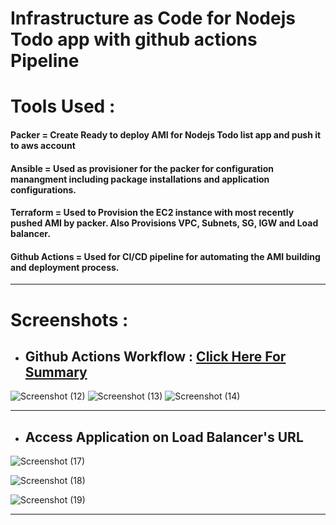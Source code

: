 # Infrastructure as Code for Nodejs Todo app with github actions Pipeline

# Tools Used :

#### **Packer**    = Create Ready to deploy AMI for Nodejs Todo list app and push it to aws account
#### **Ansible**   = Used as provisioner for the packer for configuration manangment including package installations and application configurations.
#### **Terraform** = Used to Provision the EC2 instance with most recently pushed AMI by packer. Also Provisions VPC, Subnets, SG, IGW and Load balancer.
#### **Github Actions** = Used for CI/CD pipeline for automating the AMI building and deployment process.
----------

# Screenshots :

- ## Github Actions Workflow : [Click Here For Summary](https://github.com/Tarique-B/IaC-with-Packer-Terra-Ansible-GithubActions/actions/runs/3831941576)


![Screenshot (12)](https://user-images.githubusercontent.com/86839948/210515614-66b52a09-7269-4df5-b814-902cd6b7a4ea.jpg)
![Screenshot (13)](https://user-images.githubusercontent.com/86839948/210515695-880de0ae-d9df-47e6-9f84-ed97ba9d9a4a.jpg)
![Screenshot (14)](https://user-images.githubusercontent.com/86839948/210515701-eaf39831-a27b-4d16-b016-894798acb539.jpg)


----------

- ## Access Application on Load Balancer's URL


![Screenshot (17)](https://user-images.githubusercontent.com/86839948/210515706-b6d01a35-2433-49e9-94d6-f02c09bc9b75.jpg)

![Screenshot (18)](https://user-images.githubusercontent.com/86839948/210515715-42412c62-ba85-4eae-b6a2-89a0f59d9c62.jpg)

![Screenshot (19)](https://user-images.githubusercontent.com/86839948/210516786-ea4ccc4a-d13c-48fd-a95f-eb6bc1a9a0d0.jpg)



----------



